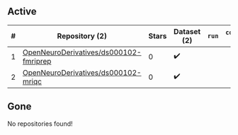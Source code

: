 ## Active
| # | Repository (2) | Stars | Dataset (2) | `run` | `containers-run` |
| --- | --- | --- | --- | --- | --- |
| 1 | [OpenNeuroDerivatives/ds000102-fmriprep](https://github.com/OpenNeuroDerivatives/ds000102-fmriprep) | 0 | :heavy_check_mark: |  |  |
| 2 | [OpenNeuroDerivatives/ds000102-mriqc](https://github.com/OpenNeuroDerivatives/ds000102-mriqc) | 0 | :heavy_check_mark: |  |  |

## Gone
No repositories found!
